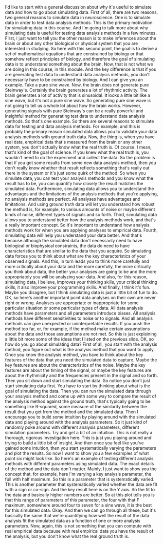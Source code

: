  I'd like to start with a general discussion about why it's useful to simulate data and how to go about simulating data. First of all, there are two reasons, two general reasons to simulate data in neuroscience. One is to simulate data in order to test data analysis methods. This is the primary motivation for simulating data in this course. And I'm going to talk more about why simulating data is useful for testing data analysis methods in a few minutes. First, I just want to tell you the other reason is to make inferences about the brain or about any other biological or physical system that you are interested in studying. So here with this second point, the goal is to derive a set of mathematical equations that are constrained by biology or that somehow reflect principles of biology, and therefore the goal of simulating data is to understand something about the brain. Now, that is not what we are doing in this course, in this module. And the key difference is that if you are generating test data to understand data analysis methods, you don't necessarily have to be constrained by biology. And I can give you an example. Take a pure sine wave. Now, the brain does not generate pure Steinway's. Certainly the brain generates a lot of rhythmic activity. The brain generates a lot of activity that is sinusoidal. It looks a little bit like a sine wave, but it's not a pure sine wave. So generating pure sine wave is not going to tell us a whole lot about how the brain works. However, generating signals with pure Steinway's can be a really powerful and insightful method for generating test data to understand data analysis methods. So that's one example. So there are several reasons to stimulate data for testing and data analysis methods. For example, and this is probably the primary reason simulated data allows you to validate your data analysis methods with ground truth data. Now, the thing is, when you have real data, empirical data that's measured from the brain or any other system, you don't actually know what the real truth is. Of course. I mean, that's kind of the goal of science. If you knew what the real truth is, you wouldn't need to do the experiment and collect the data. So the problem is that if you get some results from some new data analysis method, then you don't really know whether that result reflects something that's really out there in the system or it's just some quirk of the method. So when you simulate data, you can test your analysis methods and you know what the result has to be, you can quantify how closely the result matches the simulated data. Furthermore, simulating data allows you to understand the advantages and the limitations of the analysis methods that you're applying, no analysis methods are perfect. All analyses have advantages and limitations. And using ground truth data will let you understand how robust the method is, for example, to various amounts of noise or maybe different kinds of noise, different types of signals and so forth. Third, simulating data allows you to understand better how the analysis methods work, and that's a really important concept. So it's important to understand how analysis methods work for when you are applying analyses to empirical data. Fourth, simulating data will help you understand your data better. And that's because although the simulated data don't necessarily need to have biological or biophysical constraints, the data do need to have characteristics that are similar to the data that you acquire. So simulating data forces you to think about what are the key characteristics of your observed signals. And this, in turn leads you to think more carefully and more critically about your data and the more carefully, the more critically you think about data, the better your analyses are going to be and the more appropriately you will be analyzing your data. And also, for this reason, simulating data, I believe, improves your thinking skills, your critical thinking skills, it also improve your programming skills. And finally, I think it's fun. Maybe you disagree, but I think simulating data is just a little bit of fun to do. OK, so here's another important point data analyses on their own are never right or wrong. Analyses are appropriate or inappropriate for some particular situation or some particular types of data. All data analysis methods have parameters and all parameters introduce biases. All analysis methods have different sensitivities to noise or to signals. And all analysis methods can give unexpected or uninterpretable results. If you push the method too far, or, for example, if the method make certain assumptions about the data and those assumptions are not met. So this is just explaining a little bit more some of the ideas that I listed on the previous slide. OK, so how do you go about simulating data? First of all, you start with the analysis method, you figure out what is the analysis method that you want to apply. Once you know the analysis method, you have to think about the key features of the data that you need the simulated data to capture. Maybe the key features are about the characteristics of the noise. Maybe the key features are about the timing of the signal, or maybe the key features are about the rhythmicity and the frequencies present in the signal and so forth. Then you sit down and start simulating the data. So notice you don't just start simulating data first. You have to start by thinking about what is the goal of simulating the data. Then you can run the simulated data through your analysis method and come up with some way to compare the result of the analysis method against the ground truth, that's typically going to be something like R-squared, some measure of the similarity between the result that you get from the method and the simulated data. Then I encourage you to build some intuition by playing around with the simulated data and playing around with the analysis parameters. So it just kind of randomly poke around with different analysis parameters, different simulation parameters. Try and get a bit of an intuition. This is not really a thorough, rigorous investigation here. This is just you playing around and trying to build a little bit of insight. And then once you feel like you've gained some intuition, then you start systematically varying the parameters and plot the results. So now I want to show you a few examples of what point six might look like. So here's an example of testing different analysis methods with different parameters using simulated data. The exact details of the method and the data don't matter. Mainly, I just want to show you the concept that, for example, here I'm varying a key analysis parameter, the full with half maximum. So this is a parameter that is systematically varied. This is another parameter that systematically varied whether the data are fit with a sign or co-sign. And the key result here is on the Y axis. So the fit to the data and basically higher numbers are better. So at this plot tells you is that this range of parameters of this parameter, the four with that F maximum, somewhere around four to seven for a sine wave, it is the best for this simulated data. Okay. And then we can go through all these, but it's basically the same that we're quantifying how well the result of the data analysis fit the simulated data as a function of one or more analysis parameters. Now, again, this is not something that you can compute with real empirical data because with real empirical data you have the result of the analysis, but you don't know what the real ground truth is.